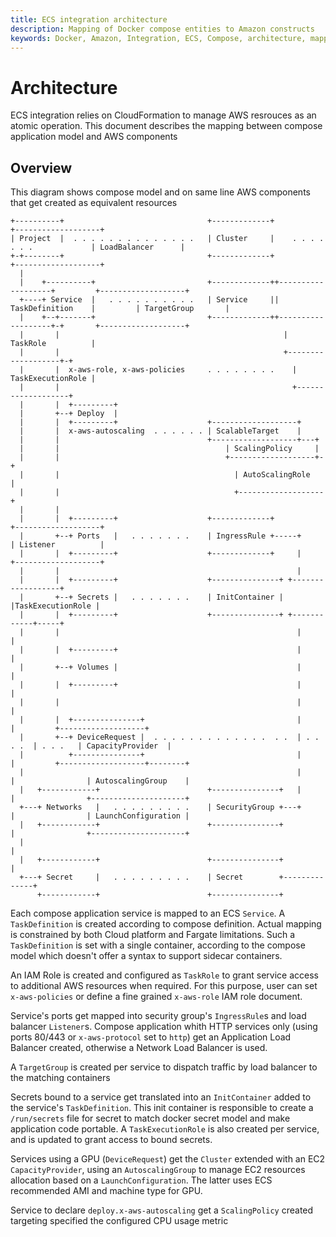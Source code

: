 ```yaml
---
title: ECS integration architecture
description: Mapping of Docker compose entities to Amazon constructs
keywords: Docker, Amazon, Integration, ECS, Compose, architecture, mapping
---
```

# Architecture

ECS integration relies on CloudFormation to manage AWS resrouces as an atomic operation.
This document describes the mapping between compose application model and AWS components

## Overview

This diagram shows compose model and on same line AWS components that get created as equivalent resources

```
+----------+                                +-------------+                              +-------------------+
| Project  |  . . . . . . . . . . . . . .   | Cluster     |    . . . . . . .             | LoadBalancer      |
+-+--------+                                +-------------+                              +-------------------+
  |
  |    +----------+                         +-------------++-------------------+         +-------------------+
  +----+ Service  |   . . . . . . . . . .   | Service     || TaskDefinition    |         | TargetGroup       |
  |    +--+-------+                         +-------------++-------------------+-+       +-------------------+
  |       |                                                  | TaskRole          |
  |       |                                                  +-------------------+-+
  |       |  x-aws-role, x-aws-policies     . . . . . . . .    | TaskExecutionRole |
  |       |                                                    +-------------------+
  |       |  +---------+
  |       +--+ Deploy  |
  |       |  +---------+                    +-------------------+
  |       |  x-aws-autoscaling  . . . . . . | ScalableTarget    |
  |       |                                 +-------------------+---+
  |       |                                     | ScalingPolicy     |
  |       |                                     +-------------------+-+
  |       |                                       | AutoScalingRole   |
  |       |                                       +-------------------+
  |       |
  |       |  +---------+                    +-------------+                              +-------------------+
  |       +--+ Ports   |   . . . . . . .    | IngressRule +-----+                        | Listener          |
  |       |  +---------+                    +-------------+     |                        +-------------------+
  |       |                                                     |
  |       |  +---------+                    +---------------+ +------------------+
  |       +--+ Secrets |   . . . . . . .    | InitContainer | |TaskExecutionRole |
  |       |  +---------+                    +---------------+ +------------+-----+
  |       |                                                     |          |
  |       |  +---------+                                        |          |
  |       +--+ Volumes |                                        |          |
  |       |  +---------+                                        |          |
  |       |                                                     |          |
  |       |  +---------------+                                  |          |         +-------------------+
  |       +--+ DeviceRequest |  . . . . . . . . . . . . .  . .  | . . . .  | . . .   | CapacityProvider  |
  |          +---------------+                                  |          |         +-------------------+--------+
  |                                                             |          |                | AutoscalingGroup    |
  |   +------------+                        +---------------+   |          |                +---------------------+
  +---+ Networks   |   . . . . . . . . .    | SecurityGroup +---+          |                | LaunchConfiguration |
  |   +------------+                        +---------------+              |                +---------------------+
  |                                                                        |
  |   +------------+                        +---------------+              |
  +---+ Secret     |   . . . . . . . . .    | Secret        +--------------+
      +------------+                        +---------------+
```

Each compose application service is mapped to an ECS `Service`. A `TaskDefinition` is created according to compose definition.
Actual mapping is constrained by both Cloud platform and Fargate limitations. Such a `TaskDefinition` is set with a single container,
according to the compose model which doesn't offer a syntax to support sidecar containers.

An IAM Role is created and configured as `TaskRole` to grant service access to additional AWS resources when required. For this
purpose, user can set `x-aws-policies` or define a fine grained `x-aws-role` IAM role document.

Service's ports get mapped into security group's `IngressRule`s and load balancer `Listener`s.
Compose application whith HTTP services only (using ports 80/443 or `x-aws-protocol` set to `http`) get an Application Load Balancer
created, otherwise a Network Load Balancer is used.

A `TargetGroup` is created per service to dispatch traffic by load balancer to the matching containers

Secrets bound to a service get translated into an `InitContainer` added to the service's `TaskDefinition`. This init container is
responsible to create a `/run/secrets` file for secret to match docker secret model and make application code portable.
A `TaskExecutionRole` is also created per service, and is updated to grant access to bound secrets.

Services using a GPU (`DeviceRequest`) get the `Cluster` extended with an EC2 `CapacityProvider`, using an `AutoscalingGroup` to manage
EC2 resources allocation based on a `LaunchConfiguration`. The latter uses ECS recommended AMI and machine type for GPU.

Service to declare `deploy.x-aws-autoscaling` get a `ScalingPolicy` created targeting specified the configured CPU usage metric
